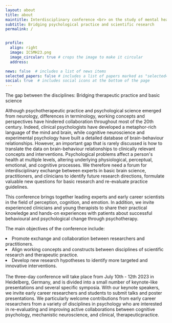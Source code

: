 ```yaml
---
layout: about
title: about
maintitle: Interdisciplinary conference <br> on the study of mental health
subtitle: Bridging psychological practice and scientific research
permalink: /


profile:
  align: right
  image: ICSMH23.png
  image_circular: true # crops the image to make it circular
  address:

news: false  # includes a list of news items
selected_papers: false # includes a list of papers marked as "selected={true}"
social: true  # includes social icons at the bottom of the page
---
```

<p class="font-weight-bold">The gap between the disciplines: Bridging therapeutic practice and basic science</p>

Although  psychotherapeutic  practice  and  psychological  science  emerged  from  neurology, differences  in  terminology,  working  concepts  and  perspectives  have  hindered  collaboration throughout  most  of  the  20th  century.  Indeed,  clinical  psychologists  have  developed  a metaphor-rich language of the mind and brain, while cognitive neuroscience and experimental psychology  have  built  a  detailed  database  of  brain-behaviour  relationships.  However,  an important  gap  that  is  rarely  discussed  is  how  to  translate  the  data  on brain-behaviour relationships to clinically relevant concepts and interventions. Psychological problems affect a person's health at multiple levels, altering underlying physiological, perceptual, emotional, and cognitive  processes.  We  therefore  need  a  forum  for  interdisciplinary  exchange  between experts  in  basic  brain  science,  practitioners,  and  clinicians  to  identify  future  research directions,  formulate  valuable  new  questions  for  basic  research  and  re-evaluate  practice guidelines.

This conference brings together leading experts and early career scientists in the field of perception, cognition, and emotion. In addition, we invite experienced clinicians and young therapists to share their practical knowledge and hands-on experiences with patients about successful behavioural and psychological change through psychotherapy.

<p class="font-weight-bold">The main objectives of the conference include:</p>
<li>Promote exchange and collaboration between researchers and practitioners.</li>
<li>Align working concepts and constructs between disciplines of scientific research and therapeutic practice.</li>
<li>Develop   new research   hypotheses   to   identify   more   targeted   and   innovative interventions.</li>
<br>
The  three-day  conference will take place from July 10th - 12th 2023 in Heidelberg, Germany, and  is  divided  into  a  small  number  of  keynote-like  presentations  and several specific symposia. With our keynote speakers, we invite early career researchers and students to submit talks and poster presentations. We particularly welcome contributions from early career researchers from a variety of disciplines in psychology who are interested in re-evaluating  and  improving  active  collaborations  between  cognitive  psychology,  mechanistic neuroscience, and clinical, therapeuticpractice.
<br>
